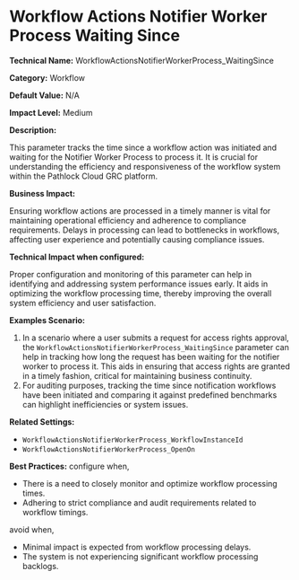 # Workflow Actions Notifier Worker Process Waiting Since

**Technical Name:** WorkflowActionsNotifierWorkerProcess_WaitingSince

**Category:** Workflow

**Default Value:** N/A

**Impact Level:** Medium

**Description:**

This parameter tracks the time since a workflow action was initiated and waiting for the Notifier Worker Process to process it. It is crucial for understanding the efficiency and responsiveness of the workflow system within the Pathlock Cloud GRC platform.

**Business Impact:**

Ensuring workflow actions are processed in a timely manner is vital for maintaining operational efficiency and adherence to compliance requirements. Delays in processing can lead to bottlenecks in workflows, affecting user experience and potentially causing compliance issues.

**Technical Impact when configured:**

Proper configuration and monitoring of this parameter can help in identifying and addressing system performance issues early. It aids in optimizing the workflow processing time, thereby improving the overall system efficiency and user satisfaction.

**Examples Scenario:**

1. In a scenario where a user submits a request for access rights approval, the `WorkflowActionsNotifierWorkerProcess_WaitingSince` parameter can help in tracking how long the request has been waiting for the notifier worker to process it. This aids in ensuring that access rights are granted in a timely fashion, critical for maintaining business continuity.
2. For auditing purposes, tracking the time since notification workflows have been initiated and comparing it against predefined benchmarks can highlight inefficiencies or system issues.

**Related Settings:**

- `WorkflowActionsNotifierWorkerProcess_WorkflowInstanceId`
- `WorkflowActionsNotifierWorkerProcess_OpenOn`

**Best Practices:** configure when,

- There is a need to closely monitor and optimize workflow processing times.
- Adhering to strict compliance and audit requirements related to workflow timings.

avoid when,

- Minimal impact is expected from workflow processing delays.
- The system is not experiencing significant workflow processing backlogs.